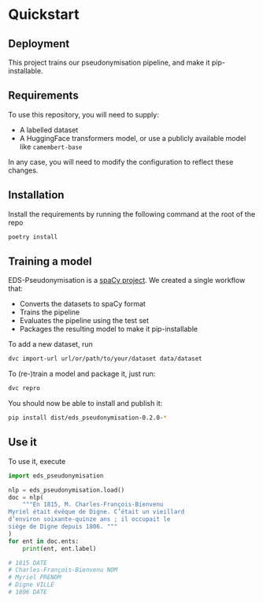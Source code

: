 # Quickstart

## Deployment

This project trains our pseudonymisation pipeline, and make it pip-installable.

## Requirements

To use this repository, you will need to supply:

- A labelled dataset
- A HuggingFace transformers model, or use a publicly available model like `camembert-base`

In any case, you will need to modify the configuration to reflect these changes.

## Installation

Install the requirements by running the following command at the root of the repo

<div class="termy">

```bash
poetry install
```

</div>

## Training a model

EDS-Pseudonymisation is a [spaCy project](https://spacy.io/usage/projects).
We created a single workflow that:

- Converts the datasets to spaCy format
- Trains the pipeline
- Evaluates the pipeline using the test set
- Packages the resulting model to make it pip-installable

To add a new dataset, run

<div class="termy">

```bash
dvc import-url url/or/path/to/your/dataset data/dataset
```

</div>

To (re-)train a model and package it, just run:

<div class="termy">

```bash
dvc repro
```

</div>

You should now be able to install and publish it:

```bash
pip install dist/eds_pseudonymisation-0.2.0-*
```

## Use it

To use it, execute

```python
import eds_pseudonymisation

nlp = eds_pseudonymisation.load()
doc = nlp(
    """En 1815, M. Charles-François-Bienvenu
Myriel était évêque de Digne. C’était un vieillard
d’environ soixante-quinze ans ; il occupait le
siège de Digne depuis 1806. """
)
for ent in doc.ents:
    print(ent, ent.label)

# 1815 DATE
# Charles-François-Bienvenu NOM
# Myriel PRENOM
# Digne VILLE
# 1806 DATE
```

